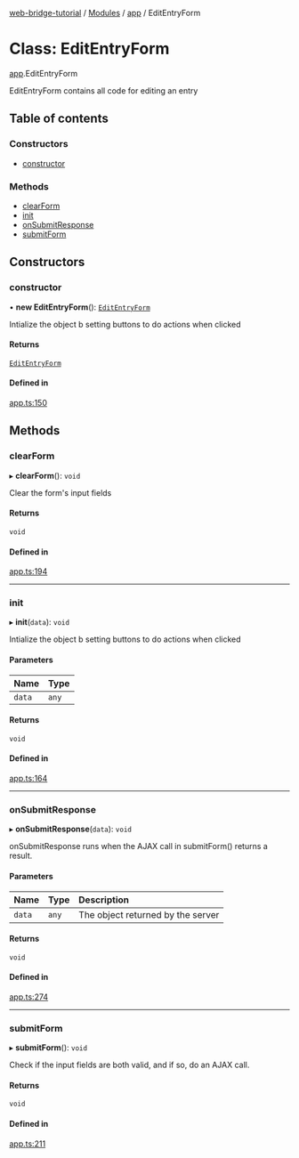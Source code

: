 [web-bridge-tutorial](../README.md) / [Modules](../modules.md) / [app](../modules/app.md) / EditEntryForm

# Class: EditEntryForm

[app](../modules/app.md).EditEntryForm

EditEntryForm contains all code for editing an entry

## Table of contents

### Constructors

- [constructor](app.EditEntryForm.md#constructor)

### Methods

- [clearForm](app.EditEntryForm.md#clearform)
- [init](app.EditEntryForm.md#init)
- [onSubmitResponse](app.EditEntryForm.md#onsubmitresponse)
- [submitForm](app.EditEntryForm.md#submitform)

## Constructors

### constructor

• **new EditEntryForm**(): [`EditEntryForm`](app.EditEntryForm.md)

Intialize the object b setting buttons to do actions
when clicked

#### Returns

[`EditEntryForm`](app.EditEntryForm.md)

#### Defined in

[app.ts:150](https://bitbucket.org/sml3/cse216_sp24_team_21/src/504518a/web/app.ts#lines-150)

## Methods

### clearForm

▸ **clearForm**(): `void`

Clear the form's input fields

#### Returns

`void`

#### Defined in

[app.ts:194](https://bitbucket.org/sml3/cse216_sp24_team_21/src/504518a/web/app.ts#lines-194)

___

### init

▸ **init**(`data`): `void`

Intialize the object b setting buttons to do actions
when clicked

#### Parameters

| Name | Type |
| :------ | :------ |
| `data` | `any` |

#### Returns

`void`

#### Defined in

[app.ts:164](https://bitbucket.org/sml3/cse216_sp24_team_21/src/504518a/web/app.ts#lines-164)

___

### onSubmitResponse

▸ **onSubmitResponse**(`data`): `void`

onSubmitResponse runs when the AJAX call in submitForm() returns a
result.

#### Parameters

| Name | Type | Description |
| :------ | :------ | :------ |
| `data` | `any` | The object returned by the server |

#### Returns

`void`

#### Defined in

[app.ts:274](https://bitbucket.org/sml3/cse216_sp24_team_21/src/504518a/web/app.ts#lines-274)

___

### submitForm

▸ **submitForm**(): `void`

Check if the input fields are both valid, and if so, do an AJAX call.

#### Returns

`void`

#### Defined in

[app.ts:211](https://bitbucket.org/sml3/cse216_sp24_team_21/src/504518a/web/app.ts#lines-211)
